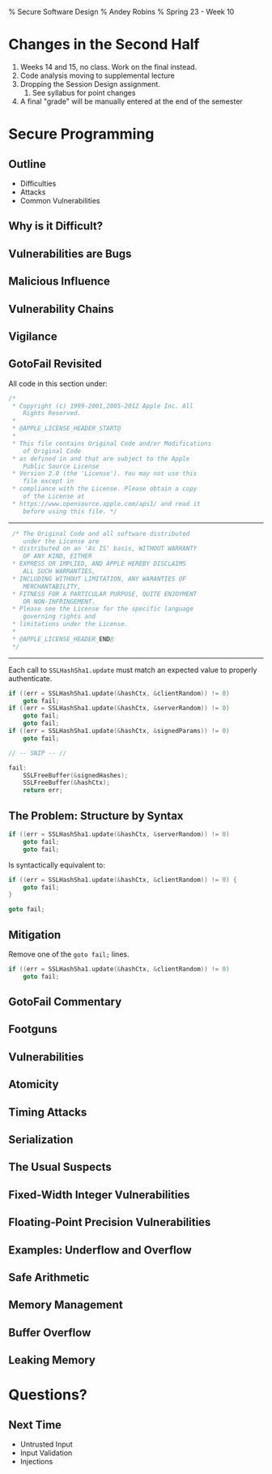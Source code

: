 % Secure Software Design
% Andey Robins
% Spring 23 - Week 10

# Changes in the Second Half

1. Weeks 14 and 15, no class. Work on the final instead.
2. Code analysis moving to supplemental lecture
3. Dropping the Session Design assignment.
   1. See syllabus for point changes
4. A final "grade" will be manually entered at the end of the semester

# Secure Programming

## Outline

- Difficulties
- Attacks
- Common Vulnerabilities

## Why is it Difficult?

## Vulnerabilities are Bugs

## Malicious Influence 

## Vulnerability Chains

## Vigilance

## GotoFail Revisited

All code in this section under:

```c
/*
 * Copyright (c) 1999-2001,2005-2012 Apple Inc. All
    Rights Reserved.
 *
 * @APPLE_LICENSE_HEADER_START@
 *
 * This file contains Original Code and/or Modifications
    of Original Code
 * as defined in and that are subject to the Apple
    Public Source License
 * Version 2.0 (the 'License'). You may not use this
    file except in
 * compliance with the License. Please obtain a copy
    of the License at
 * https://www.opensource.apple.com/aps1/ and read it
    before using this file. */
```

---

```c
 /* The Original Code and all software distributed
    under the License are
 * distributed on an 'As IS' basis, WITHOUT WARRANTY
    OF ANY KIND, EITHER
 * EXPRESS OR IMPLIED, AND APPLE HEREBY DISCLAIMS
    ALL SUCH WARRANTIES,
 * INCLUDING WITHOUT LIMITATION, ANY WARANTIES OF
    MERCHANTABILITY,
 * FITNESS FOR A PARTICULAR PURPOSE, QUITE ENJOYMENT
    OR NON-INFRINGEMENT.
 * Please see the License for the specific language
    governing rights and
 * limitations under the License.
 *
 * @APPLE_LICENSE_HEADER_END@
 */
```

---

Each call to `SSLHashSha1.update` must match an expected value to properly authenticate.

```c
if ((err = SSLHashSha1.update(&hashCtx, &clientRandom)) != 0)
    goto fail;
if ((err = SSLHashSha1.update(&hashCtx, &serverRandom)) != 0)
    goto fail;
    goto fail;
if ((err = SSLHashSha1.update(&hashCtx, &signedParams)) != 0)
    goto fail;

// -- SNIP -- //

fail:
    SSLFreeBuffer(&signedHashes);
    SSLFreeBuffer(&hashCtx);
    return err;
```

## The Problem: Structure by Syntax

```c
if ((err = SSLHashSha1.update(&hashCtx, &serverRandom)) != 0)
    goto fail;
    goto fail;
```

Is syntactically equivalent to:

```c
if ((err = SSLHashSha1.update(&hashCtx, &clientRandom)) != 0) {
    goto fail;
}

goto fail;
```

## Mitigation

Remove one of the `goto fail;` lines.

```c
if ((err = SSLHashSha1.update(&hashCtx, &clientRandom)) != 0)
    goto fail;
```

## GotoFail Commentary

## Footguns

## Vulnerabilities

## Atomicity

## Timing Attacks

## Serialization

## The Usual Suspects

## Fixed-Width Integer Vulnerabilities

## Floating-Point Precision Vulnerabilities

## Examples: Underflow and Overflow

## Safe Arithmetic

## Memory Management

## Buffer Overflow

## Leaking Memory

# Questions?

## Next Time

- Untrusted Input
- Input Validation
- Injections